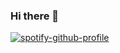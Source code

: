 ### Hi there 👋


[![spotify-github-profile](https://spotify-github-profile.vercel.app/api/view?uid=nsdtr2hub07vb0v87hj398qlr&cover_image=true&theme=default&show_offline=false&background_color=212121&interchange=false&bar_color_cover=true)](https://github.com/kittinan/spotify-github-profile)
<!--
**DJAtomica1/DJAtomica1** is a ✨ _special_ ✨ repository because its `README.md` (this file) appears on your GitHub profile.

Here are some ideas to get you started:

[![spotify-github-profile](https://spotify-github-profile.vercel.app/api/view?uid=nsdtr2hub07vb0v87hj398qlr&cover_image=true&theme=default&show_offline=false&background_color=212121&interchange=false&bar_color_cover=true)](https://github.com/kittinan/spotify-github-profile)
-->
